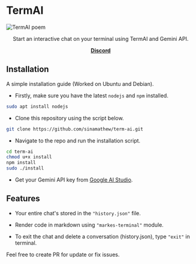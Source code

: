 # TermAI

<img src="https://i.imgur.com/8xtwQYl.png" alt="TermAI poem">

<p align="center">Start an interactive chat on your terminal using TermAI and Gemini API.</p>

<p align="center">
    <a href="https://discord.gg/tgF2ruAv7q"><b>Discord</b></a>
</p>

## Installation
A simple installation guide (Worked on Ubuntu and Debian).
* Firstly, make sure you have the latest `nodejs` and `npm` installed. 
```sh
sudo apt install nodejs
```

* Clone this repository using the script below.
```sh
git clone https://github.com/sinamathew/term-ai.git
```

* Navigate to the repo and run the installation script.
```sh   
cd term-ai 
chmod u+x install
npm install
sudo ./install
```

* Get your Gemini API key from [Google AI Studio](https://aistudio.google.com/app/apikey).


## Features
* Your entire chat's stored in the `"history.json"` file.

* Render code in markdown using `"markes-terminal"` module.

* To exit the chat and delete a conversation (history.json), type `"exit"` in terminal.

Feel free to create PR for update or fix issues.
